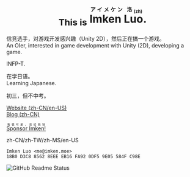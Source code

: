 <div align="center">
  
# <sub>This is</sub> <ruby>Imken Luo<rt>アイメケン 洛<sub>(zh)</sub></rt></ruby>.

</div>

信竞选手，对游戏开发感兴趣（Unity 2D），然后正在搞一个游戏。\
An OIer, interested in game development with Unity (2D), developing a game.

INFP-T.

在学日语。\
Learning Japanese.

初三，但不中考。

[Website (zh-CN/en-US)](https://imken.moe/)\
[Blog (zh-CN)](https://blog.immccn123.xyz/)

[<ruby>Sponsor Imken!<rt>我很可爱，请给我钱</rt></ruby>](https://sponsor.imken.moe/)

zh-CN/zh-TW/zh-MS/en-US

```
Imken Luo <me@imken.moe>
18B0 D3C8 8562 8EEE EB16 FA92 0DF5 9E05 584F C98E
```

![GitHub Readme Status](https://github-readme-stats.vercel.app/api?show_icons=true&username=immccn123&theme=light)
